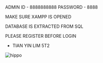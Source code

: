ADMIN ID - 8888888888
PASSWORD - 8888

MAKE SURE XAMPP IS OPENED

DATABASE IS EXTRACTED FROM SQL

PLEASE REGISTER BEFORE LOGIN

- TIAN YIN LIM 5T2

![hippo](https://media.giphy.com/media/v1.Y2lkPTc5MGI3NjExc2ZnYzQ2aDVtb3JueHJsZXlhODM0YmRjaGl0dnZvYWg2amF6bGswMSZlcD12MV9naWZzX3NlYXJjaCZjdD1n/yASFCj2K0MGeASqSom/giphy.gif)

